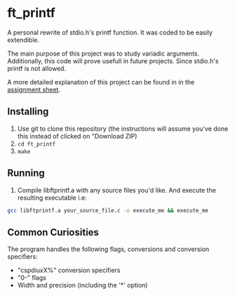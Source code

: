 # ft_printf
A personal rewrite of stdio.h's printf function. It was coded to be easily extendible.

The main purpose of this project was to study variadic arguments. Additionally, this code will prove usefull in future projects. Since stdio.h's printf is not allowed.

A more detailed explanation of this project can be found in in the [assignment sheet](en.subject.pdf).

## Installing
1. Use git to clone this repository (the instructions will assume you've done this instead of clicked on "Download ZIP)
2. ```cd ft_printf```
3. ```make```

## Running
1. Compile libftprintf.a with any source files you'd like. And execute the resulting executable i.e:
```bash
gcc libftprintf.a your_source_file.c -o execute_me && execute_me
```

## Common Curiosities
The program handles the following flags, conversions and conversion specifiers:
- "cspdiuxX%" conversion specifiers
- "0-" flags
- Width and precision (including the '*' option)
